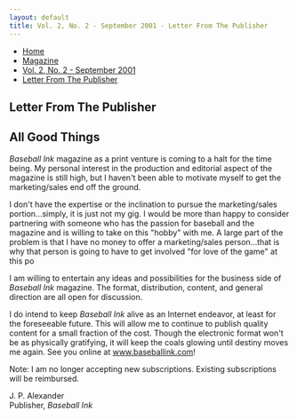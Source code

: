 ```yaml
---
layout: default
title: Vol. 2, No. 2 - September 2001 - Letter From The Publisher
---
```

<nav class="breadcrumb" aria-label="breadcrumbs">
  <ul>
    <li><a href="{{ site.url }}{{ site.baseurl }}/index.html">Home</a></li>
    <li><a href="../magazine-home.html">Magazine</a></li>
    <li><a href="bi_vol_2_no_2_home.html">Vol. 2, No. 2 - September 2001</a></li>
    <li class="is-active"><a href="#" aria-current="page">Letter From The Publisher</a></li>
  </ul>
</nav>

<section class="storycontent">
  <h1>Letter From The Publisher</h1>
  <h2>All Good Things</h2>

  <p>
    <em>Baseball Ink</em> magazine as a print venture is coming to a halt for the time being. My personal interest in the production and editorial aspect of the magazine is still high, but I haven't been able to motivate myself to get the marketing/sales end off the ground.
  </p>

  <p>
    I don't have the expertise or the inclination to pursue the marketing/sales portion...simply, it is just not my gig.  I would be more than happy to consider partnering with someone who has the passion for baseball and the magazine and is willing to take on this "hobby" with me.  A large part of the problem is that I have no money to offer a marketing/sales person...that is why that person is going to have to get involved "for love of the game" at this po
  </p>

  <p>
    I am willing to entertain any ideas and possibilities for the business side of <em>Baseball Ink</em> magazine.  The format, distribution, content, and general direction are all open for discussion.
  </p>

  <p>
    I do intend to keep <em>Baseball Ink</em> alive as an Internet endeavor, at least for the foreseeable future.  This will allow me to continue to publish quality content for a small fraction of the cost.  Though the electronic format won't be as physically gratifying, it will keep the coals glowing until destiny moves me again.  See you online at <a href="http://www.baseballink.com">www.baseballink.com</a>!
  </p>

  <p>
    Note:  I am no longer accepting new subscriptions.  Existing subscriptions will be reimbursed.
  </p>

  <p>
    J. P. Alexander<br />
    Publisher, <em>Baseball Ink</em>
  </p>

</section>
